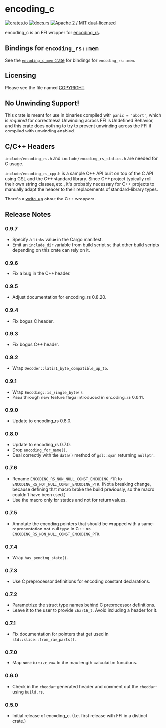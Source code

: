 # encoding_c

[![crates.io](https://meritbadge.herokuapp.com/encoding_c)](https://crates.io/crates/encoding_c)
[![docs.rs](https://docs.rs/encoding_c/badge.svg)](https://docs.rs/encoding_c/)
[![Apache 2 / MIT dual-licensed](https://img.shields.io/badge/license-Apache%202%20%2F%20MIT-blue.svg)](https://github.com/hsivonen/encoding_c/blob/master/COPYRIGHT)

encoding_c is an FFI wrapper for [encoding_rs](https://github.com/hsivonen/encoding_rs).

## Bindings for `encoding_rs::mem`

See the [`encoding_c_mem` crate](https://crates.io/crates/encoding_c_mem)
for bindings for `encoding_rs::mem`.

## Licensing

Please see the file named
[COPYRIGHT](https://github.com/hsivonen/encoding_c/blob/master/COPYRIGHT).

## No Unwinding Support!

This crate is meant for use in binaries compiled with `panic = 'abort'`, which
is _required_ for correctness! Unwinding across FFI is Undefined Behavior, and
this crate does nothing to try to prevent unwinding across the FFI if
compiled with unwinding enabled.

## C/C++ Headers

`include/encoding_rs.h` and `include/encoding_rs_statics.h` are needed for C
usage.

`include/encoding_rs_cpp.h` is a sample C++ API built on top of the C API using
GSL and the C++ standard library. Since C++ project typically roll their own
string classes, etc., it's probably necessary for C++ projects to manually
adapt the header to their replacements of standard-library types.

There's a [write-up](https://hsivonen.fi/modern-cpp-in-rust/) about the C++
wrappers.

## Release Notes

### 0.9.7

* Specify a `links` value in the Cargo manifest.
* Emit an `include_dir` variable from build script so that other build scripts
  depending on this crate can rely on it.

### 0.9.6

* Fix a bug in the C++ header.

### 0.9.5

* Adjust documentation for encoding_rs 0.8.20.

### 0.9.4

* Fix bogus C header.

### 0.9.3

* Fix bogus C++ header.

### 0.9.2

* Wrap `Decoder::latin1_byte_compatible_up_to`.

### 0.9.1

* Wrap `Encoding::is_single_byte()`.
* Pass through new feature flags introduced in encoding_rs 0.8.11.

### 0.9.0

* Update to encoding_rs 0.8.0.

### 0.8.0

* Update to encoding_rs 0.7.0.
* Drop `encoding_for_name()`.
* Deal correctly with the `data()` method of `gsl::span` returning `nullptr`.

### 0.7.6

* Rename `ENCODING_RS_NON_NULL_CONST_ENCODING_PTR` to
  `ENCODING_RS_NOT_NULL_CONST_ENCODING_PTR`. (Not a breaking change,
  because defining that macro broke the build previously, so the
  macro couldn't have been used.)
* Use the macro only for statics and not for return values.

### 0.7.5

* Annotate the encoding pointers that should be wrapped with a
  same-representation not-null type in C++ as
  `ENCODING_RS_NON_NULL_CONST_ENCODING_PTR`.

### 0.7.4

* Wrap `has_pending_state()`.

### 0.7.3

* Use C preprocessor definitions for encoding constant declarations.

### 0.7.2

* Parametrize the struct type names behind C preprocessor definitions.
* Leave it to the user to provide `char16_t`. Avoid including a header for it.

### 0.7.1

* Fix documentation for pointers that get used in
  `std::slice::from_raw_parts()`.

### 0.7.0

* Map `None` to `SIZE_MAX` in the max length calculation functions.

### 0.6.0

* Check in the `cheddar`-generated header and comment out the `cheddar`-using
  `build.rs`.

### 0.5.0

* Initial release of encoding_c. (I.e. first release with FFI in a distinct
  crate.)

